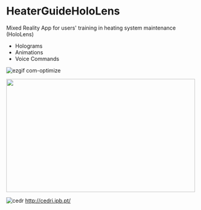 # HeaterGuideHoloLens

Mixed Reality App for users' training in heating system maintenance (HoloLens)
- Holograms
- Animations
- Voice Commands

![ezgif com-optimize](https://user-images.githubusercontent.com/21102697/61591013-20de7b00-abc1-11e9-92b0-5f8863c850c3.gif)

<img src="https://user-images.githubusercontent.com/21102697/54703259-4f274d80-4b30-11e9-8a32-ffdd4ea3b777.jpg" width="500" height="300">

![cedr](https://user-images.githubusercontent.com/21102697/62393083-7293e780-b569-11e9-896d-d602722c89ee.png)
http://cedri.ipb.pt/
